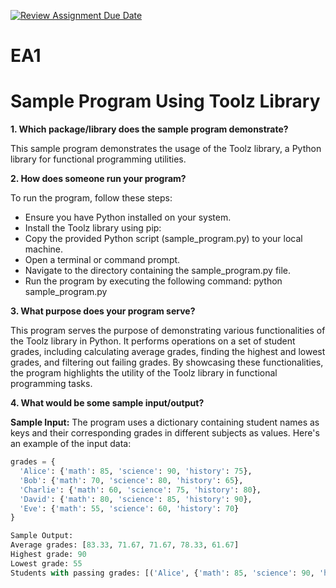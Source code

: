 [![Review Assignment Due Date](https://classroom.github.com/assets/deadline-readme-button-24ddc0f5d75046c5622901739e7c5dd533143b0c8e959d652212380cedb1ea36.svg)](https://classroom.github.com/a/FJiO-WNb)
# EA1
# Sample Program Using Toolz Library

**1. Which package/library does the sample program demonstrate?**

This sample program demonstrates the usage of the Toolz library, a Python library for functional programming utilities.

**2. How does someone run your program?**

To run the program, follow these steps:

- Ensure you have Python installed on your system.
- Install the Toolz library using pip:
- Copy the provided Python script (sample_program.py) to your local machine.
- Open a terminal or command prompt.
- Navigate to the directory containing the sample_program.py file.
- Run the program by executing the following command:
  python sample_program.py
  
**3. What purpose does your program serve?**

This program serves the purpose of demonstrating various functionalities of the Toolz library in Python. It performs operations on a set of student grades, including calculating average grades, finding the highest and lowest grades, and filtering out failing grades. By showcasing these functionalities, the program highlights the utility of the Toolz library in functional programming tasks.

**4. What would be some sample input/output?**

**Sample Input:**
The program uses a dictionary containing student names as keys and their corresponding grades in different subjects as values. Here's an example of the input data:
```python
grades = {
  'Alice': {'math': 85, 'science': 90, 'history': 75},
  'Bob': {'math': 70, 'science': 80, 'history': 65},
  'Charlie': {'math': 60, 'science': 75, 'history': 80},
  'David': {'math': 80, 'science': 85, 'history': 90},
  'Eve': {'math': 55, 'science': 60, 'history': 70}
}

Sample Output:
Average grades: [83.33, 71.67, 71.67, 78.33, 61.67]
Highest grade: 90
Lowest grade: 55
Students with passing grades: [('Alice', {'math': 85, 'science': 90, 'history': 75}), ('Bob', {'math': 70, 'science': 80, 'history': 65}), ('Charlie', {'math': 60, 'science': 75, 'history': 80}), ('David', {'math': 80, 'science': 85, 'history': 90})]



